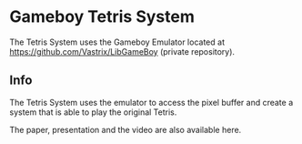 # Gameboy Tetris System
The Tetris System uses the Gameboy Emulator located at https://github.com/Vastrix/LibGameBoy (private repository).

## Info
The Tetris System uses the emulator to access the pixel buffer and create a system that is able to play the original Tetris.

The paper, presentation and the video are also available here.
